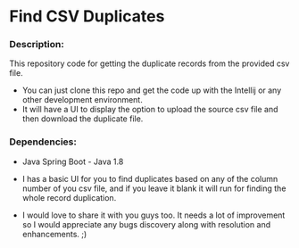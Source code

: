 # Find CSV Duplicates

### Description:
This repository code for getting the duplicate records from the provided csv file.
- You can just clone this repo and get the code up with the Intellij or any other development environment.
- It will have a UI to display the option to upload the source csv file and then download the duplicate file.

### Dependencies:
  - Java Spring Boot - Java 1.8

- I has a basic UI for you to find duplicates based on any of the column number of you csv file, and if you leave it blank it will run for finding the whole record duplication.
- I would love to share it with you guys too. It needs a lot of improvement so I would appreciate any bugs discovery along with resolution and enhancements. ;)
